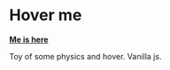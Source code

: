 # Hover me

**[Me is here](https://stepanzh.github.io/hover-me/)**

Toy of some physics and hover. Vanilla js.
